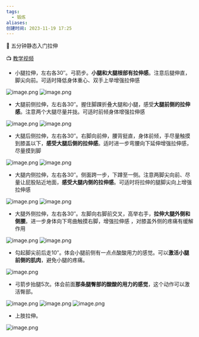 ```yaml
---
tags:
  - 锻炼
aliases: 
创建时间: 2023-11-19 17:25
---
```

🐳 五分钟静态入门拉伸

📺 [教学视频](https://www.bilibili.com/video/BV1fq4y1M7L1?t=1.7)

- 小腿拉伸，左右各30″。弓箭步。**小腿和大腿根部有拉伸感**。注意后腿伸直，脚尖向前。可适时降低身体重心、双手上举增强拉伸感  

![image.png](https://zbn-picture1-1319009493.cos.ap-chengdu.myqcloud.com/public-pic/202311191727610.png)
![image.png](https://zbn-picture1-1319009493.cos.ap-chengdu.myqcloud.com/public-pic/202311191729219.png)

- 大腿前侧拉伸，左右各30″。握住脚踝折叠大腿和小腿，感受**大腿前侧的拉伸感**。注意两个大腿尽量并拢。可适时前倾身体增强拉伸感  

![image.png](https://zbn-picture1-1319009493.cos.ap-chengdu.myqcloud.com/public-pic/202311191731526.png)
![image.png](https://zbn-picture1-1319009493.cos.ap-chengdu.myqcloud.com/public-pic/202311191731947.png)

- 大腿后侧拉伸，左右各30″。右脚向前伸，腰背挺直，身体前倾，手尽量触摸到膝盖以下，**感受大腿后侧的拉伸感**。适时进一步弯腰向下延伸增强拉伸感，尽量摸到脚  

![image.png](https://zbn-picture1-1319009493.cos.ap-chengdu.myqcloud.com/public-pic/202311191733823.png)
![image.png](https://zbn-picture1-1319009493.cos.ap-chengdu.myqcloud.com/public-pic/202311191734546.png)

- 大腿内侧拉伸，左右各30″。侧面跨一步，下蹲至一侧。注意两脚尖向前、尽量让屁股贴近地面，**感受大腿内侧的拉伸感**。可适时将拉伸的腿脚尖向上增强拉伸感  

![image.png](https://zbn-picture1-1319009493.cos.ap-chengdu.myqcloud.com/public-pic/202311191736124.png)
![image.png](https://zbn-picture1-1319009493.cos.ap-chengdu.myqcloud.com/public-pic/202311191736082.png)

- 大腿外侧拉伸，左右各30″。左脚向右脚前交叉，高举右手，**拉伸大腿外侧和侧腰**。进一步身体向下弯曲触摸右脚，增强拉伸感 ，对膝盖外侧的疼痛有缓解作用

![image.png](https://zbn-picture1-1319009493.cos.ap-chengdu.myqcloud.com/public-pic/202311191737233.png)
![image.png](https://zbn-picture1-1319009493.cos.ap-chengdu.myqcloud.com/public-pic/202311191738940.png)

- 勾起脚尖前后走10″。体会小腿前侧有一点点酸酸用力的感觉。可以**激活小腿前侧的肌肉**，避免小腿的疼痛。

![image.png](https://zbn-picture1-1319009493.cos.ap-chengdu.myqcloud.com/public-pic/202311191742344.png)

- 弓箭步抬腿5次。体会前面**那条腿臀部的酸酸的用力的感觉**，这个动作可以激活臀部。

![image.png](https://zbn-picture1-1319009493.cos.ap-chengdu.myqcloud.com/public-pic/202311191743836.png)
![image.png](https://zbn-picture1-1319009493.cos.ap-chengdu.myqcloud.com/public-pic/202311191744490.png)
![image.png](https://zbn-picture1-1319009493.cos.ap-chengdu.myqcloud.com/public-pic/202311191744575.png)

- 上肢拉伸。

![image.png](https://zbn-picture1-1319009493.cos.ap-chengdu.myqcloud.com/public-pic/202311191746113.png)
